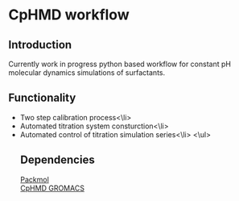 # CpHMD workflow

## Introduction
Currently work in progress python based workflow for constant pH molecular dynamics simulations of surfactants.

## Functionality

<ul>
  <li>Two step calibration process<\li>
  <li>Automated titration system consturction<\li>
  <li>Automated control of titration simulation series<\li>
<\ul>

## Dependencies

[Packmol](https://m3g.github.io/packmol/) <br>
[CpHMD GROMACS](https://gitlab.com/gromacs-constantph/constantph)
